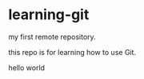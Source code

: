 # learning-git
my first remote repository. 


this repo is for learning how to use Git.

hello world
